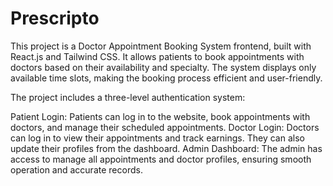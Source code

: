 # Prescripto

This project is a Doctor Appointment Booking System frontend, built with React.js and Tailwind CSS. It allows patients to book appointments with doctors based on their availability and specialty. The system displays only available time slots, making the booking process efficient and user-friendly.

The project includes a three-level authentication system:

Patient Login: Patients can log in to the website, book appointments with doctors, and manage their scheduled appointments.
Doctor Login: Doctors can log in to view their appointments and track earnings. They can also update their profiles from the dashboard.
Admin Dashboard: The admin has access to manage all appointments and doctor profiles, ensuring smooth operation and accurate records.
